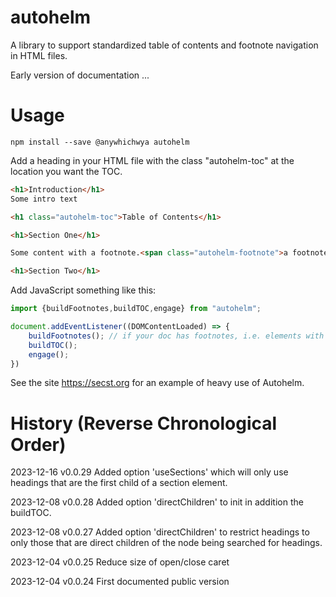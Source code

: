 # autohelm
A library to support standardized table of contents and footnote navigation in HTML files.

Early version of documentation ...

# Usage

```npm install --save @anywhichwya autohelm```

Add a heading in your HTML file with the class "autohelm-toc" at the location you want the TOC.

```html
<h1>Introduction</h1>
Some intro text

<h1 class="autohelm-toc">Table of Contents</h1>

<h1>Section One</h1>

Some content with a footnote.<span class="autohelm-footnote">a footnote</span>

<h1>Section Two</h1>
```


Add JavaScript something like this:

```javascript
import {buildFootnotes,buildTOC,engage} from "autohelm";

document.addEventListener((DOMContentLoaded) => {
    buildFootnotes(); // if your doc has footnotes, i.e. elements with the class autohelm-footnote (usually spans)
    buildTOC();
    engage();
})
```

See the site https://secst.org for an example of heavy use of Autohelm.

# History (Reverse Chronological Order)

2023-12-16 v0.0.29 Added option 'useSections' which will only use headings that are the first child of a section element.

2023-12-08 v0.0.28 Added option 'directChildren' to init in addition the buildTOC.

2023-12-08 v0.0.27 Added option 'directChildren' to restrict headings to only those that are direct children of the node being searched for headings.

2023-12-04 v0.0.25 Reduce size of open/close caret

2023-12-04 v0.0.24 First documented public version
